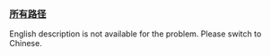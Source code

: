 ### [所有路径](https://leetcode.com/problems/bP4bmD)

<p>English description is not available for the problem. Please switch to Chinese.</p>
